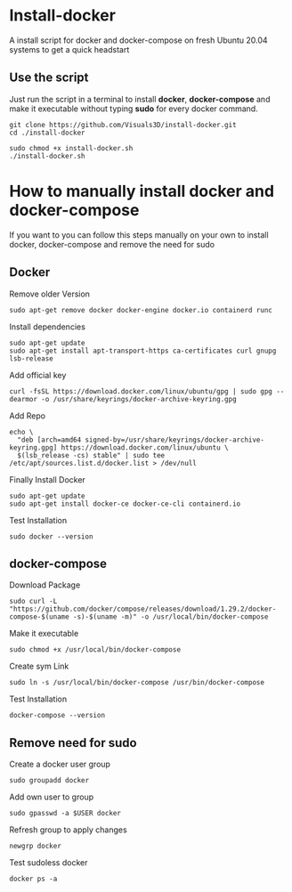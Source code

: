 # Install-docker
A install script for docker and docker-compose on fresh Ubuntu 20.04 systems to get a quick headstart



## Use the script



Just run the script in a terminal to install **docker**, **docker-compose** and make it executable without typing **sudo** for every docker command.

````shell
git clone https://github.com/Visuals3D/install-docker.git
cd ./install-docker
````

````shell
sudo chmod +x install-docker.sh
./install-docker.sh
````


# How to manually install docker and docker-compose

If you want to you can follow this steps manually on your own to install docker, docker-compose and remove the need for sudo

## Docker



Remove older Version

````shell
sudo apt-get remove docker docker-engine docker.io containerd runc
````

Install dependencies

````shell
sudo apt-get update
sudo apt-get install apt-transport-https ca-certificates curl gnupg lsb-release
````

Add official key

````shell
curl -fsSL https://download.docker.com/linux/ubuntu/gpg | sudo gpg --dearmor -o /usr/share/keyrings/docker-archive-keyring.gpg
````

Add Repo

````shell
echo \
  "deb [arch=amd64 signed-by=/usr/share/keyrings/docker-archive-keyring.gpg] https://download.docker.com/linux/ubuntu \
  $(lsb_release -cs) stable" | sudo tee /etc/apt/sources.list.d/docker.list > /dev/null
````

Finally Install Docker

````shell
sudo apt-get update
sudo apt-get install docker-ce docker-ce-cli containerd.io
````

Test Installation

````shell
sudo docker --version
````



## docker-compose



Download Package

````shell
sudo curl -L "https://github.com/docker/compose/releases/download/1.29.2/docker-compose-$(uname -s)-$(uname -m)" -o /usr/local/bin/docker-compose
````

Make it executable

````shell
sudo chmod +x /usr/local/bin/docker-compose
````

Create sym Link

````shell
sudo ln -s /usr/local/bin/docker-compose /usr/bin/docker-compose
````

Test Installation

````shell
docker-compose --version 
````



## Remove need for sudo



Create a docker user group

````shell
sudo groupadd docker
````

Add own user to group

````shell
sudo gpasswd -a $USER docker
````

Refresh group to apply changes 

````shell
newgrp docker
````

Test sudoless docker

````shell
docker ps -a
````

